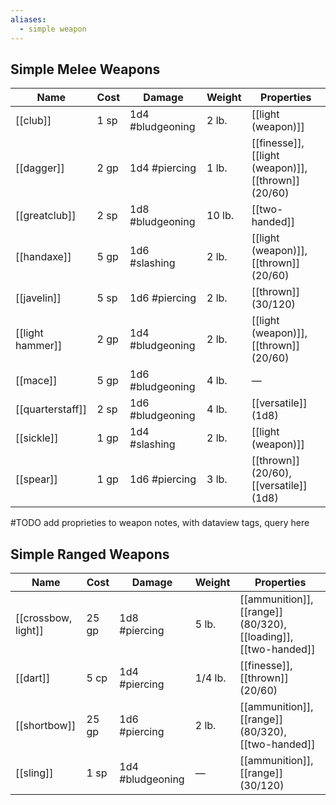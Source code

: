```yaml
---
aliases:
  - simple weapon
---
```

## Simple Melee Weapons

| Name             | Cost | Damage           | Weight | Properties                                          |
| ---------------- | ---- | ---------------- | ------ | --------------------------------------------------- |
| [[club]]         | 1 sp | 1d4 #bludgeoning | 2 lb.  | [[light (weapon)]]                                  |
| [[dagger]]       | 2 gp | 1d4 #piercing    | 1 lb.  | [[finesse]], [[light (weapon)]], [[thrown]] (20/60) |
| [[greatclub]]    | 2 sp | 1d8 #bludgeoning | 10 lb. | [[two-handed]]                                      |
| [[handaxe]]      | 5 gp | 1d6 #slashing    | 2 lb.  | [[light (weapon)]], [[thrown]] (20/60)              |
| [[javelin]]      | 5 sp | 1d6 #piercing    | 2 lb.  | [[thrown]] (30/120)                                 |
| [[light hammer]] | 2 gp | 1d4 #bludgeoning | 2 lb.  | [[light (weapon)]], [[thrown]] (20/60)              |
| [[mace]]         | 5 gp | 1d6 #bludgeoning | 4 lb.  | —                                                   |
| [[quarterstaff]] | 2 sp | 1d6 #bludgeoning | 4 lb.  | [[versatile]] (1d8)                                 |
| [[sickle]]       | 1 gp | 1d4 #slashing    | 2 lb.  | [[light (weapon)]]                                  |
| [[spear]]        | 1 gp | 1d6 #piercing    | 3 lb.  | [[thrown]] (20/60), [[versatile]] (1d8)             |

#TODO add proprieties to weapon notes, with dataview tags, query here
## Simple Ranged Weapons

| Name                | Cost  | Damage           | Weight  | Properties                                                      |
| ------------------- | ----- | ---------------- | ------- | --------------------------------------------------------------- |
| [[crossbow, light]] | 25 gp | 1d8 #piercing    | 5 lb.   | [[ammunition]], [[range]] (80/320), [[loading]], [[two-handed]] |
| [[dart]]            | 5 cp  | 1d4 #piercing    | 1/4 lb. | [[finesse]], [[thrown]] (20/60)                                 |
| [[shortbow]]        | 25 gp | 1d6 #piercing    | 2 lb.   | [[ammunition]], [[range]] (80/320), [[two-handed]]              |
| [[sling]]           | 1 sp  | 1d4 #bludgeoning | —       | [[ammunition]], [[range]] (30/120)                              |
